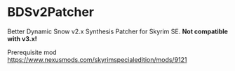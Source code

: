 # BDSv2Patcher
Better Dynamic Snow v2.x Synthesis Patcher for Skyrim SE.
**Not compatible with v3.x!**

Prerequisite mod https://www.nexusmods.com/skyrimspecialedition/mods/9121
